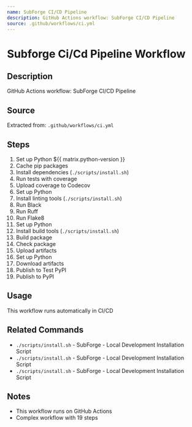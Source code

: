 ```yaml
---
name: SubForge CI/CD Pipeline
description: GitHub Actions workflow: SubForge CI/CD Pipeline
source: .github/workflows/ci.yml
---
```


# Subforge Ci/Cd Pipeline Workflow

## Description
GitHub Actions workflow: SubForge CI/CD Pipeline

## Source
Extracted from: `.github/workflows/ci.yml`



## Steps
1. Set up Python ${{ matrix.python-version }}
2. Cache pip packages
3. Install dependencies (`./scripts/install.sh`)
4. Run tests with coverage
5. Upload coverage to Codecov
6. Set up Python
7. Install linting tools (`./scripts/install.sh`)
8. Run Black
9. Run Ruff
10. Run Flake8
11. Set up Python
12. Install build tools (`./scripts/install.sh`)
13. Build package
14. Check package
15. Upload artifacts
16. Set up Python
17. Download artifacts
18. Publish to Test PyPI
19. Publish to PyPI

## Usage
This workflow runs automatically in CI/CD

## Related Commands
- `./scripts/install.sh` - SubForge - Local Development Installation Script
- `./scripts/install.sh` - SubForge - Local Development Installation Script
- `./scripts/install.sh` - SubForge - Local Development Installation Script

## Notes
- This workflow runs on GitHub Actions
- Complex workflow with 19 steps
